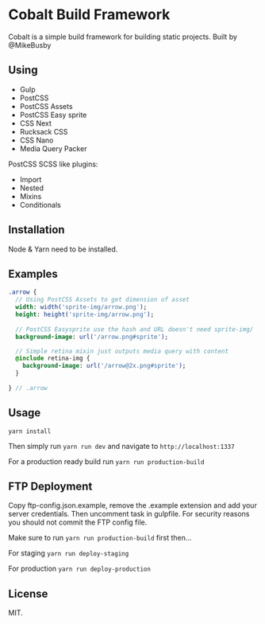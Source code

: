 # Cobalt Build Framework

Cobalt is a simple build framework for building static projects. Built by @MikeBusby

## Using

 - Gulp  
 - PostCSS  
 - PostCSS Assets  
 - PostCSS Easy sprite  
 - CSS Next  
 - Rucksack CSS  
 - CSS Nano  
 - Media Query Packer  

PostCSS SCSS like plugins:  
 - Import  
 - Nested  
 - Mixins  
 - Conditionals  

## Installation

Node & Yarn need to be installed.

## Examples

```sass
.arrow {
  // Using PostCSS Assets to get dimension of asset
  width: width('sprite-img/arrow.png');
  height: height('sprite-img/arrow.png');
  
  // PostCSS Easysprite use the hash and URL doesn't need sprite-img/
  background-image: url('/arrow.png#sprite');

  // Simple retina mixin just outputs media query with content
  @include retina-img {
    background-image: url('/arrow@2x.png#sprite');
  }
  
} // .arrow
```

## Usage

```yarn install```

Then simply run ```yarn run dev``` and navigate to ```http://localhost:1337```

For a production ready build run ```yarn run production-build```

## FTP Deployment

Copy ftp-config.json.example, remove the .example extension and add your server credentials. Then uncomment task in gulpfile. For security reasons you should not commit the FTP config file. 

Make sure to run ```yarn run production-build``` first then...

For staging ```yarn run deploy-staging```

For production ```yarn run deploy-production```

## License

MIT.
